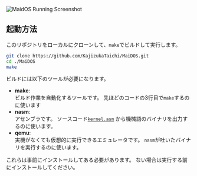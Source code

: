 ![MaidOS Running Screenshot](https://github.com/user-attachments/assets/7c5fffd2-d883-4c6b-bc1b-1f2c7092b148)

## 起動方法

このリポジトリをローカルにクローンして、`make`でビルドして実行します。
```bash
git clone https://github.com/KajizukaTaichi/MaiDOS.git
cd ./MaiDOS
make
```
ビルドには以下のツールが必要になります。

- **make**:<br>
  ビルド作業を自動化するツールです。
  先ほどのコードの3行目で`make`するのに使います
- **nasm**: <br>
  アセンブラです。
  ソースコード[`kernel.asm`](./kernel.asm) から機械語のバイナリを出力するのに使います。
- **qemu**:<br>
  実機がなくても仮想的に実行できるエミュレータです。
  `nasm`が吐いたバイナリを実行するのに使います。

これらは事前にインストールしてある必要があります。
ない場合は実行する前にインストールしてください。
